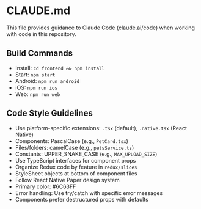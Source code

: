 # CLAUDE.md

This file provides guidance to Claude Code (claude.ai/code) when working with code in this repository.

## Build Commands
- Install: `cd frontend && npm install`
- Start: `npm start`
- Android: `npm run android`
- iOS: `npm run ios`
- Web: `npm run web`

## Code Style Guidelines
- Use platform-specific extensions: `.tsx` (default), `.native.tsx` (React Native)
- Components: PascalCase (e.g., `PetCard.tsx`)
- Files/folders: camelCase (e.g., `petsService.ts`)
- Constants: UPPER_SNAKE_CASE (e.g., `MAX_UPLOAD_SIZE`)
- Use TypeScript interfaces for component props
- Organize Redux code by feature in `redux/slices`
- StyleSheet objects at bottom of component files
- Follow React Native Paper design system
- Primary color: #6C63FF
- Error handling: Use try/catch with specific error messages
- Components prefer destructured props with defaults